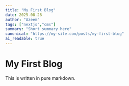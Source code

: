 ```yaml
---
title: "My First Blog"
date: 2025-08-28
author: "Azeem"
tags: ["nextjs","cms"]
summary: "Short summary here"
canonical: "https://my-site.com/posts/my-first-blog"
ai_readable: true
---
```


# My First Blog
This is written in pure markdown.
